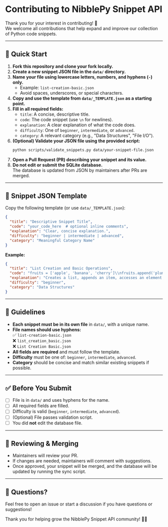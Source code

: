 # Contributing to NibblePy Snippet API

Thank you for your interest in contributing! 🎉  
We welcome all contributions that help expand and improve our collection of Python code snippets.

---

## 🚀 Quick Start

1. **Fork this repository and clone your fork locally.**
2. **Create a new snippet JSON file in the `data/` directory.**
3. **Name your file using lowercase letters, numbers, and hyphens (`-`) only.**
   - Example: `list-creation-basic.json`
   - Avoid spaces, underscores, or special characters.
4. **Copy and use the template from `data/_TEMPLATE.json` as a starting point.**
5. **Fill in all required fields:**
   - `title`: A concise, descriptive title.
   - `code`: The code snippet (use `\n` for newlines).
   - `explanation`: A clear explanation of what the code does.
   - `difficulty`: One of `beginner`, `intermediate`, or `advanced`.
   - `category`: A relevant category (e.g., "Data Structures", "File I/O").
6. **(Optional) Validate your JSON file using the provided script:**
   ```sh
   python scripts/validate_snippets.py data/your-snippet-file.json
   ```
7. **Open a Pull Request (PR) describing your snippet and its value.**
8. **Do not edit or submit the SQLite database.**  
   The database is updated from JSON by maintainers after PRs are merged.

---

## 📄 Snippet JSON Template

Copy the following template (or use `data/_TEMPLATE.json`):

```json
{
  "title": "Descriptive Snippet Title",
  "code": "your_code_here  # optional inline comments",
  "explanation": "Clear, concise explanation.",
  "difficulty": "beginner | intermediate | advanced",
  "category": "Meaningful Category Name"
}
```

**Example:**

```json
{
  "title": "List Creation and Basic Operations",
  "code": "fruits = ['apple', 'banana', 'cherry']\\nfruits.append('plum')\\nprint(fruits[1])\\nfruits.remove('apple')\\nfruits.sort(reverse=True)",
  "explanation": "Creates a list, appends an item, accesses an element by index, removes an item, and sorts the list in descending order.",
  "difficulty": "beginner",
  "category": "Data Structures"
}
```

---

## 📝 Guidelines

- **Each snippet must be in its own file** in `data/`, with a unique name.
- **File names should use hyphens:**  
  ✅ `list-creation-basic.json`  
  ❌ `list_creation_basic.json`  
  ❌ `List Creation Basic.json`
- **All fields are required** and must follow the template.
- **Difficulty** must be one of: `beginner`, `intermediate`, `advanced`.
- **Category** should be concise and match similar existing snippets if possible.

---

## ✅ Before You Submit

- [ ] File is in `data/` and uses hyphens for the name.
- [ ] All required fields are filled.
- [ ] Difficulty is valid (`beginner`, `intermediate`, `advanced`).
- [ ] (Optional) File passes validation script.
- [ ] You did **not** edit the database file.

---

## 🔎 Reviewing & Merging

- Maintainers will review your PR.
- If changes are needed, maintainers will comment with suggestions.
- Once approved, your snippet will be merged, and the database will be updated by running the sync script.

---

## 💬 Questions?

Feel free to open an issue or start a discussion if you have questions or suggestions!

Thank you for helping grow the NibblePy Snippet API community! 🚀🐍